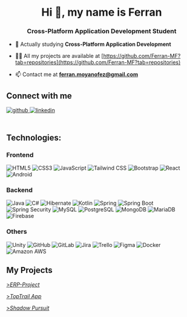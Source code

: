 <h1 align="center">Hi 👋, my name is Ferran</h1>
<h3 align="center">Cross-Platform Application Development Student</h3>

- 🌱 Actually studying **Cross-Platform Application Development**

- 👨‍💻 All my projects are available at [https://github.com/Ferran-MF?tab=repositories](https://github.com/Ferran-MF?tab=repositories)

- 📫 Contact me at **ferran.moyanofez@gmail.com**


## Connect with me
<div>
<a href="https://github.com/Ferran-MF" target="_blank">
<img src=https://img.shields.io/badge/github-%2324292e.svg?&style=for-the-badge&logo=github&logoColor=white alt=github style="margin-bottom: 5px;" />
</a>
<a href="https://www.linkedin.com/in/ferran-moyano-fernandez-607864208/" target="_blank">
<img src=https://img.shields.io/badge/linkedin-%231E77B5.svg?&style=for-the-badge&logo=linkedin&logoColor=white alt=linkedin style="margin-bottom: 5px;" />
</a>  
</div>  
<br/>  

## Technologies:

### Frontend
![HTML5](https://img.shields.io/badge/HTML5-E34F26?logo=html5&logoColor=white)
![CSS3](https://img.shields.io/badge/CSS3-1572B6?logo=css3&logoColor=white)
![JavaScript](https://img.shields.io/badge/JavaScript-F7DF1E?logo=javascript&logoColor=black)
![Tailwind CSS](https://img.shields.io/badge/Tailwind_CSS-38B2AC?logo=tailwind-css&logoColor=white)
![Bootstrap](https://img.shields.io/badge/Bootstrap-563D7C?logo=bootstrap&logoColor=white)
![React](https://img.shields.io/badge/React-61DAFB?logo=react&logoColor=white)
![Android](https://img.shields.io/badge/Android%20studio-346ac1?style=flat-square&logo=android%20studio&logoColor=white)

### Backend
![Java](https://img.shields.io/badge/Java-007396?logo=openjdk&logoColor=white)
![C#](https://img.shields.io/badge/CSharp-853688?logo=csharp&logoColor=white)
![Hibernate](https://img.shields.io/badge/Hibernate-59666C?logo=hibernate&logoColor=white)
![Kotlin](https://img.shields.io/badge/Kotlin-0095D5?logo=kotlin&logoColor=white)
![Spring](https://img.shields.io/badge/Spring-6DB33F?logo=spring&logoColor=white)
![Spring Boot](https://img.shields.io/badge/Spring_Boot-6DB33F?logo=spring-boot&logoColor=white)
![Spring Security](https://img.shields.io/badge/Spring_Security-6DB33F?logo=spring-security&logoColor=white)
![MySQL](https://img.shields.io/badge/MySQL-4479A1?logo=mysql&logoColor=white)
![PostgreSQL](https://img.shields.io/badge/PostgreSQL-336791?logo=postgresql&logoColor=white)
![MongoDB](https://img.shields.io/badge/MongoDB-47A248?logo=mongodb&logoColor=white)
![MariaDB](https://img.shields.io/badge/-MariaDB-blue?logo=mariadb&logoColor=white)
![Firebase](https://img.shields.io/badge/Firebase-a08021?logo=firebase&logoColor=white)

### Others
![Unity](https://img.shields.io/badge/Unity-a08021?logo=unity&logoColor=white)
![GitHub](https://img.shields.io/badge/GitHub-181717?logo=github&logoColor=white)
![GitLab](https://img.shields.io/badge/GitLab-FCA121?logo=gitlab&logoColor=white)
![Jira](https://img.shields.io/badge/Jira-0052CC?logo=jira&logoColor=white)
![Trello](https://img.shields.io/badge/Trello-0079BF?logo=trello&logoColor=white)
![Figma](https://img.shields.io/badge/Figma-F24E1E?logo=figma&logoColor=white)
![Docker](https://img.shields.io/badge/Docker-2496ED?logo=docker&logoColor=white)
![Amazon AWS](https://img.shields.io/badge/Amazon_AWS-232F3E?logo=amazon-aws&logoColor=white)


  
## My Projects
[>*ERP-Project*](https://gitlab.com/projecterp_grup4/erp_project_grup4)

[>*TopTrail App*](https://gitlab.com/grupo1920138/toptrail)

[>*Shadow Pursuit*](https://github.com/Ferran-MF/ShadowPursuit)




